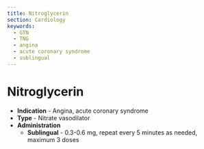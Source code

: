 ```yaml
---
title: Nitroglycerin
section: Cardiology
keywords:
  - GTN
  - TNG
  - angina
  - acute coronary syndrome
  - sublingual
---
```


# Nitroglycerin

- **Indication** - Angina, acute coronary syndrome
- **Type** - Nitrate vasodilator
- **Administration**
  - **Sublingual** - 0.3-0.6 mg, repeat every 5 minutes as needed, maximum 3 doses
